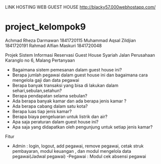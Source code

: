 LINK HOSTING WEB GUEST HOUSE
http://blacky57.000webhostapp.com/

# project_kelompok9
Achmad Rheza Darmawan 1841720115
Muhammad Aqsal Zildjian 1841720191
Rahmad Alfian Maskuri 1841720048

Projek Sistem Informasi Reservasi Guest House Syariah
Jalan Perusahaan Karanglo no 6, Malang
Pertanyaan
-	Bagaimana sistem pemesanan dalam guest house ini?
-	Berapa jumlah pegawai dalam guest house ini dan bagaimana cara mengelola gaji dan data pegawai
-	Berapa banyak transaksi yang bisa di lakukan dalam sehari,sebulan,setahun?
-	Berapa pendapatan selama sebulan?
-	Ada berapa banyak kamar dan ada berapa jenis kamar ?
-	Ada berapa cabang dalam satu kota?
-	Berapa luas tiap jenis kamar?
-	Berapa biaya pengeluaran untuk listrik dan air?
-	Apa saja peraturan dalam guest house ini?
-	Apa saja yang didapatkan oleh pengunjung untuk setiap jenis kamar?


Fitur
-	Admin    : login, logout, add pegawai, remove pegawai, cetak struk pembayaran, modul keuangan , dan modul mengelola data pegawai(Jadwal pegawai)
-Pegawai : Modul cek absensi pegawai

